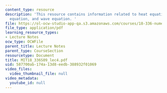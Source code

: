 ```yaml
---
content_type: resource
description: 'This resource contains information related to heat equation, transport
  equation, and wave equation. '
file: https://ol-ocw-studio-app-qa.s3.amazonaws.com/courses/18-336-numerical-methods-for-partial-differential-equations-spring-2009/587700ab174a13d8eedb388932f01069_MIT18_336S09_lec4.pdf
file_type: application/pdf
learning_resource_types:
- Lecture Notes
ocw_type: OCWFile
parent_title: Lecture Notes
parent_type: CourseSection
resourcetype: Document
title: MIT18_336S09_lec4.pdf
uid: 587700ab-174a-13d8-eedb-388932f01069
video_files:
  video_thumbnail_file: null
video_metadata:
  youtube_id: null
---
```

